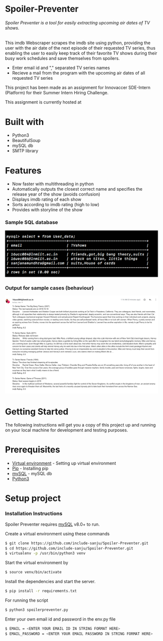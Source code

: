 # Spoiler-Preventer

###### Spoiler Preventer is a tool for easily extracting upcoming air dates of TV shows.

This imdb Webscraper scrapes the imdb site using python, providing the user with the air date of the next episode of their requested TV series, thus enabling the user to easily keep track of their favorite TV shows during their busy work schedules and save themselves from spoilers. 

  - Enter email id and  ","  separated TV series names
  - Recieve a mail from the program with the upcoming air dates of all requested TV series

This project has been made as an assignment for Innovaccer SDE-Intern (Platform) for their Summer Intern Hiring Challenge.

This assignment is currently hosted at <insert link here>

# Built with
- Python3
- BeautifulSoup
- mySQL db
- SMTP library

#  Features

  
  - Now faster with multithreading in python
  - Automatically outputs the closest correct name and specifies the release year of the show (avoids confusion)
  - Displays imdb rating of each show
  - Sorts according to imdb rating (high to low) 
  - Provides with storyline of the show
  
### Sample SQL database
![alt text](https://raw.githubusercontent.com/include-sanju/Spoiler-Preventer/master/db.png)
### Output for sample cases (behaviour)
![alt text](https://raw.githubusercontent.com/include-sanju/Spoiler-Preventer/master/allcases.png)

# Getting Started
The following instructions will get you a copy of this project up and running on your local machine for development and testing purposes.

# Prerequisites
- [Virtual environment] - Setting up virtual environment
- [Pip] - Installing pip
- [mySQL] - mySQL db
- [Python3]


# Setup project

### Installation Instructions

Spoiler Preventer requires [mySQL]  v8.0+ to run.

Create a virtual environment using these commands

```sh
$ git clone https://github.com/include-sanju/Spoiler-Preventer.git
$ cd https://github.com/include-sanju/Spoiler-Preventer.git
$ virtualenv -p /usr/bin/python3 venv
```
Start the virtual environment by
```sh
$ source venv/bin/activate
```
Install the dependencies and start the server.
```sh
$ pip install -r requirements.txt
```
For running the script

```sh
$ python3 spoilerpreventer.py
```
Enter your own email id and password in the env.py file
```sh
$ EMAIL = <ENTER YOUR EMAIL ID IN STRING FORMAT HERE>
$ EMAIL_PASSWORD = <ENTER YOUR EMAIL PASSWORD IN STRING FORMAT HERE>
```


##

   [Virtual environment]: <https://docs.python-guide.org/dev/virtualenvs/>
   [Pip]: <https://docs.python-guide.org/dev/virtualenvs/>
   [Python3]: <http://www.pyladies.com/blog/Get-Your-Mac-Ready-for-Python-Programming/>
   [mySQL]:  <https://www.mysql.com>
   

